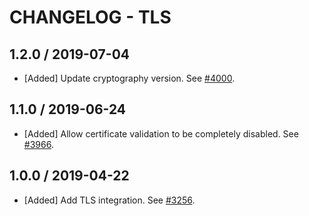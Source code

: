 # CHANGELOG - TLS

## 1.2.0 / 2019-07-04

* [Added] Update cryptography version. See [#4000](https://github.com/DataDog/integrations-core/pull/4000).

## 1.1.0 / 2019-06-24

* [Added] Allow certificate validation to be completely disabled. See [#3966](https://github.com/DataDog/integrations-core/pull/3966).

## 1.0.0 / 2019-04-22

* [Added] Add TLS integration. See [#3256](https://github.com/DataDog/integrations-core/pull/3256).

